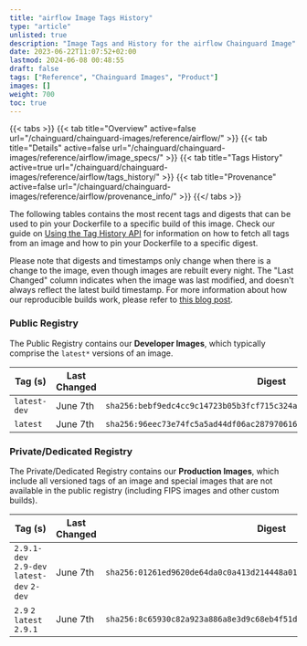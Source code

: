 ```yaml
---
title: "airflow Image Tags History"
type: "article"
unlisted: true
description: "Image Tags and History for the airflow Chainguard Image"
date: 2023-06-22T11:07:52+02:00
lastmod: 2024-06-08 00:48:55
draft: false
tags: ["Reference", "Chainguard Images", "Product"]
images: []
weight: 700
toc: true
---
```


{{< tabs >}}
{{< tab title="Overview" active=false url="/chainguard/chainguard-images/reference/airflow/" >}}
{{< tab title="Details" active=false url="/chainguard/chainguard-images/reference/airflow/image_specs/" >}}
{{< tab title="Tags History" active=true url="/chainguard/chainguard-images/reference/airflow/tags_history/" >}}
{{< tab title="Provenance" active=false url="/chainguard/chainguard-images/reference/airflow/provenance_info/" >}}
{{</ tabs >}}

The following tables contains the most recent tags and digests that can be used to pin your Dockerfile to a specific build of this image. Check our guide on [Using the Tag History API](/chainguard/chainguard-images/using-the-tag-history-api/) for information on how to fetch all tags from an image and how to pin your Dockerfile to a specific digest.

Please note that digests and timestamps only change when there is a change to the image, even though images are rebuilt every night. The "Last Changed" column indicates when the image was last modified, and doesn't always reflect the latest build timestamp. For more information about how our reproducible builds work, please refer to [this blog post](https://www.chainguard.dev/unchained/reproducing-chainguards-reproducible-image-builds).

### Public Registry
The Public Registry contains our **Developer Images**, which typically comprise the `latest*` versions of an image.

| Tag (s)       | Last Changed | Digest                                                                    |
|---------------|--------------|---------------------------------------------------------------------------|
|  `latest-dev` | June 7th     | `sha256:bebf9edc4cc9c14723b05b3fcf715c324a62e990de5c01b68b40d027f1059d78` |
|  `latest`     | June 7th     | `sha256:96eec73e74fc5a5ad44df06ac28797061694b0e5799e2b29127230287585c16b` |


### Private/Dedicated Registry
The Private/Dedicated Registry contains our **Production Images**, which include all versioned tags of an image and special images that are not available in the public registry (including FIPS images and other custom builds).

| Tag (s)                                     | Last Changed | Digest                                                                    |
|---------------------------------------------|--------------|---------------------------------------------------------------------------|
|  `2.9.1-dev` `2.9-dev` `latest-dev` `2-dev` | June 7th     | `sha256:01261ed9620de64da0c0a413d214448a011aa7ed15fea3b3e08f300775429b21` |
|  `2.9` `2` `latest` `2.9.1`                 | June 7th     | `sha256:8c65930c82a923a886a8e3d9c68eb4f51da200803ea16d42b83d4d3db3c4460d` |

